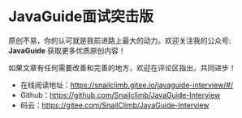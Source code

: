 # JavaGuide面试突击版

原创不易，你的认可就是我前进路上最大的动力。欢迎关注我的公众号: **JavaGuide** 获取更多优质原创内容！

如果文章有任何需要改善和完善的地方，欢迎在评论区指出，共同进步！

- 在线阅读地址：https://snailclimb.gitee.io/javaguide-interview/#/
- Github：https://github.com/Snailclimb/JavaGuide-Interview
- 码云：https://gitee.com/SnailClimb/JavaGuide-Interview

